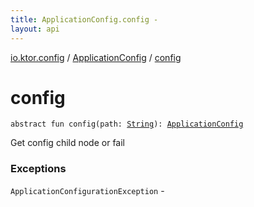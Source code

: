 ```yaml
---
title: ApplicationConfig.config - 
layout: api
---
```


<div class='api-docs-breadcrumbs'><a href="../index.html">io.ktor.config</a> / <a href="index.html">ApplicationConfig</a> / <a href="./config.html">config</a></div>

# config

<div class="signature"><code><span class="keyword">abstract</span> <span class="keyword">fun </span><span class="identifier">config</span><span class="symbol">(</span><span class="parameterName" id="io.ktor.config.ApplicationConfig$config(kotlin.String)/path">path</span><span class="symbol">:</span>&nbsp;<a href="https://kotlinlang.org/api/latest/jvm/stdlib/kotlin/-string/index.html"><span class="identifier">String</span></a><span class="symbol">)</span><span class="symbol">: </span><a href="index.html"><span class="identifier">ApplicationConfig</span></a></code></div>

Get config child node or fail

### Exceptions

<code>ApplicationConfigurationException</code> - 